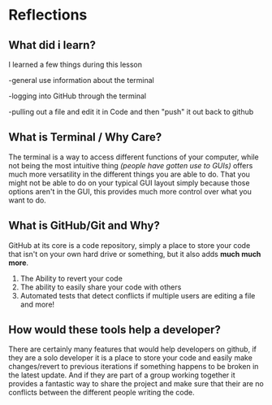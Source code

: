 # Reflections

## What did i learn?

I learned a few things during this lesson

-general use information about the terminal

-logging into GitHub through the terminal

-pulling out a file and edit it in Code and then "push" it out back to github

## What is Terminal / Why Care?  

The terminal is a way to access different functions of your computer,  while not being the most intuitive thing *(people have gotten use to GUIs)* offers much more versatility in the different things you are able to do. That you might not be able to do on your typical GUI layout simply because those options aren't in the GUI, this provides much more control over what you want to do.

## What is GitHub/Git and Why?  

GitHub at its core is a code repository, simply a place to store your code that isn't on your own hard drive or something, but it also adds **much much more**.

1. The Ability to revert your code
2. The ability to easily share your code with others
3. Automated tests that detect conflicts if multiple users are editing a file and more!

## How would these tools help a developer?  

There are certainly many features that would help developers on github, if they are a solo developer it is a place to store your code and easily make changes/revert to previous iterations if something happens to be broken in the latest update. And if they are part of a group working together it provides a fantastic way to share the project and make sure that their are no conflicts between the different people writing the code.
